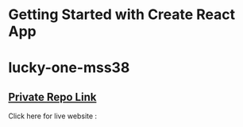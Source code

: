 # Getting Started with Create React App

# lucky-one-mss38

## [Private Repo Link](https://github.com/Programming-Hero-Web-Course4/lucky-one-mss38)
Click here for live website : 
